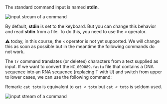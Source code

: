 <script>
import Quiz from "components/Quiz.svelte";
import Execute from "components/Execute.svelte";
</script>

The standard command input is named **stdin**.

<img src="/data/linux_basics_session04/stream_in_out.png" style="max-width:100%" alt="input stream of a command">

By default, **stdin** is set to the keyboard. But you can change this behavior and read **stdin** from a file. To do this, you need to use the `<` operator.

⚠️ today, in this course, the `<` operator is not yet supported. We will change this as soon as possible but in the meantime the following commands do not work.

The `tr` command translates (or deletes) characters from a text supplied as input. If we want to convert the `NC_009089.fasta` file that contains a DNA sequence into an RNA sequence (replacing T with U) and switch from upper to lower cases, we can use the following command:

<Execute command="tr AGCT agcu < NC_009089.fasta " />

Remark: `cat toto` is equivalent to `cat < toto` but `cat < toto` is seldom used.

<img src="/data/linux_basics_session04/stream_infile_out.png" style="max-width:100%" alt="input stream of a command">
